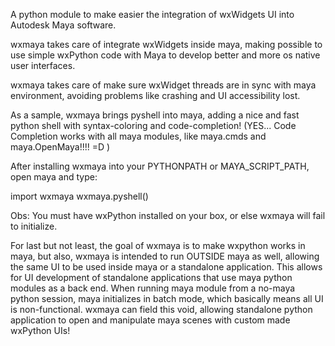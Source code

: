 A python module to make easier the integration of wxWidgets UI into Autodesk Maya software.

wxmaya takes care of integrate wxWidgets inside maya, making possible to use simple wxPython code with Maya to develop better and more os native user interfaces.

wxmaya takes care of make sure wxWidget threads are in sync with maya environment, avoiding problems like crashing and UI accessibility lost.

As a sample, wxmaya brings pyshell into maya, adding a nice and fast python shell with syntax-coloring and code-completion! (YES... Code Completion works with all maya modules, like maya.cmds and maya.OpenMaya!!!! =D )

After installing wxmaya into your PYTHONPATH or MAYA\_SCRIPT\_PATH, open maya and type:

import wxmaya
wxmaya.pyshell()

Obs: You must have wxPython installed on your box, or else wxmaya will fail to initialize.

For last but not least, the goal of wxmaya is to make wxpython works in maya, but also, wxmaya is intended to run OUTSIDE maya as well, allowing the same UI to be used inside maya or a standalone application. This allows for UI development of standalone applications that use maya python modules as a back end. When running maya module from a no-maya python session, maya initializes in batch mode, which basically means all UI is non-functional. wxmaya can field this void, allowing standalone python application to open and manipulate maya scenes with custom made wxPython UIs!
